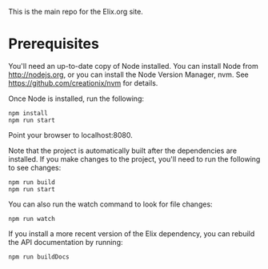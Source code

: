 This is the main repo for the Elix.org site.


Prerequisites
=============
You'll need an up-to-date copy of Node installed. You can install Node from http://nodejs.org, or
you can install the Node Version Manager, nvm. See https://github.com/creationix/nvm for details.

Once Node is installed, run the following:

````
npm install
npm run start
````

Point your browser to localhost:8080.

Note that the project is automatically built after the dependencies are
installed. If you make changes to the project, you'll need to run the
following to see changes:

````
npm run build
npm run start
````

You can also run the watch command to look for file changes:

````
npm run watch
````

If you install a more recent version of the Elix dependency, you can rebuild
the API documentation by running:

````
npm run buildDocs
````
